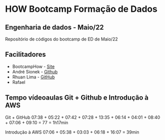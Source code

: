 # HOW Bootcamp Formação de Dados

## Engenharia de dados - Maio/22

Repositório de códigos do bootcamp de ED de Maio/22

## Facilitadores

* BootcampHow - [Site](https://howedu.com.br)
* André Sionek - [Github](https://github.com/andresionek91)
* Rhuan Lima - [GitHub](https://github.com/rhuanlima)
* Rafael 


## Tempo vídeoaulas Git + Github e Introdução à AWS

Git + GitHub
07:38 + 05:22 + 07:42 + 07:28 + 13:35 + 06:14 + 04:01 + 08:40 + 07:06 + 09:10 = 77 = 1h17min

Introdução à AWS
07:06 + 05:38 + 03:03 + 06:18 + 16:07 = 39min